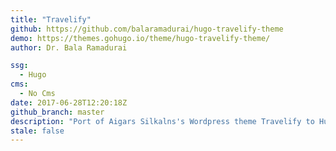 ```yaml
---
title: "Travelify"
github: https://github.com/balaramadurai/hugo-travelify-theme
demo: https://themes.gohugo.io/theme/hugo-travelify-theme/
author: Dr. Bala Ramadurai

ssg:
  - Hugo
cms:
  - No Cms
date: 2017-06-28T12:20:18Z
github_branch: master
description: "Port of Aigars Silkalns's Wordpress theme Travelify to Hugo. Demo -"
stale: false
---
```

